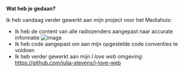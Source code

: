 **Wat heb je gedaan?**

Ik heb vandaag verder gewerkt aan mijn project voor het Mediahuis: 
* Ik heb de content van alle radiozenders aangepast naar accurate informatie
![image](https://github.com/user-attachments/assets/ab2f8930-020a-44ae-9ee1-106ec86060bb)
* Ik heb code aangepast om aan mijn opgestelde code conventies te voldoen
* Ik heb verder gewerkt aan mijn _I love web_ omgeving: https://github.com/julia-stevens/i-love-web